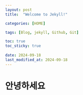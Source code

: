 ```yaml
---
layout: post
title:  "Welcome to Jekyll!"

categories: [HOME]

tags: [Blog, jekyll, Github, Git]

toc: true
toc_sticky: true
 
date: 2024-09-18
last_modified_at: 2024-09-18
---
```

# 안녕하세요

